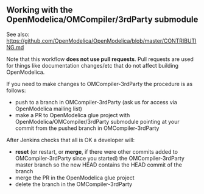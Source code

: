 ## Working with the OpenModelica/OMCompiler/3rdParty submodule

See also: https://github.com/OpenModelica/OpenModelica/blob/master/CONTRIBUTING.md

Note that this workflow **does not use pull requests**.
Pull requests are used for things like documentation changes/etc that do not affect building OpenModelica.

If you need to make changes to OMCompiler-3rdParty the procedure is as follows:
* push to a branch in OMCompiler-3rdParty (ask us for access via OpenModelica mailing list)
* make a PR to OpenModelica glue project with OpenModelica/OMCompiler/3rdParty submodule pointing at your commit from the pushed branch in OMCompiler-3rdParty

After Jenkins checks that all is OK a developer will:
* **reset** (or restart, or **merge**, if there were other commits added to OMCompiler-3rdParty since you started) the OMCompiler-3rdParty master branch so the new HEAD contains the HEAD commit of the branch
* merge the PR in the OpenModelica glue project
* delete the branch in the OMCompiler-3rdParty
